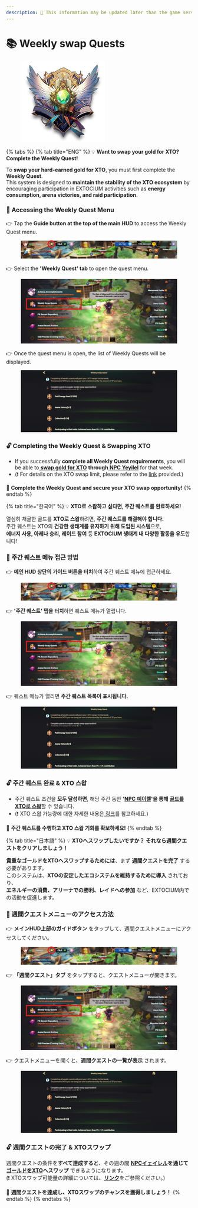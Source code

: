```yaml
---
description: 🛑 This information may be updated later than the game server data.
---
```


# 📚 Weekly swap Quests

<figure><img src="../.gitbook/assets/WeeklyQuest_Badge.png" alt=""><figcaption></figcaption></figure>

{% tabs %}
{% tab title="ENG" %}
💡 **Want to swap your gold for XTO? Complete the Weekly Quest!**

To **swap your hard-earned gold for XTO**, you must first complete the **Weekly Quest**.\
This system is designed to **maintain the stability of the XTO ecosystem** by encouraging participation in EXTOCIUM activities such as **energy consumption, arena victories, and raid participation**.

### 🎯 **Accessing the Weekly Quest Menu**

👉 Tap the **Guide button at the top of the main HUD** to access the Weekly Quest menu.

<figure><img src="../.gitbook/assets/image (889).png" alt=""><figcaption></figcaption></figure>

👉 Select the **'Weekly Quest' tab** to open the quest menu.

<figure><img src="../.gitbook/assets/image.png" alt=""><figcaption></figcaption></figure>

👉 Once the quest menu is open, the list of Weekly Quests will be displayed.

<figure><img src="../.gitbook/assets/KakaoTalk_20250221_092814256_04.png" alt=""><figcaption></figcaption></figure>

### 🔓 Completing the Weekly Quest & Swapping XTO

* If you successfully **complete all Weekly Quest requirements**, you will be able to[ **swap gold for XTO**](../xto-token/xto-swap-service/gold-greater-than-xto.md#eng) **through**[ **NPC Yeyilel**](../field-info/rotten-hill/npc-rotten-hill.md#yeyilel-yeireru) for that week.
* (❗ For details on the XTO swap limit, please refer to the [link](../xto-token/xto-swap-service/gold-greater-than-xto.md#conditions-for-swapping) provided.)

🔄 **Complete the Weekly Quest and secure your XTO swap opportunity!**
{% endtab %}

{% tab title="한국어" %}
💡 **XTO로 스왑하고 싶다면, 주간 퀘스트를 완료하세요!**

열심히 채굴한 골드를 **XTO로 스왑**하려면, **주간 퀘스트를 해결해야 합니다.**\
주간 퀘스트는 XTO의 **건강한 생태계를 유지하기 위해 도입된 시스템**으로,\
**에너지 사용, 아레나 승리, 레이드 참여** 등 **EXTOCIUM 생태계 내 다양한 활동을 유도**합니다!

### 🎯 **주간 퀘스트 메뉴 접근 방법**

👉 **메인 HUD 상단의 가이드 버튼을 터치**하여 주간 퀘스트 메뉴에 접근하세요.

<figure><img src="../.gitbook/assets/image (889).png" alt=""><figcaption></figcaption></figure>

👉 **'주간 퀘스트' 탭을 터치**하면 퀘스트 메뉴가 열립니다.

<figure><img src="../.gitbook/assets/image.png" alt=""><figcaption></figcaption></figure>

👉 퀘스트 메뉴가 열리면 **주간 퀘스트 목록이 표시됩니다.**

<figure><img src="../.gitbook/assets/KakaoTalk_20250221_092814256_04.png" alt=""><figcaption></figcaption></figure>

### 🔓 **주간 퀘스트 완료 & XTO 스왑**

* 주간 퀘스트 조건을 **모두 달성하면**, 해당 주간 동안 **'**[**NPC 예이렐**](../field-info/rotten-hill/npc-rotten-hill.md#yeyilel-yeireru)**'을 통해** [**골드를 XTO로 스왑**](../xto-token/xto-swap-service/gold-greater-than-xto.md#undefined-1)할 수 있습니다.
* (❗ XTO 스왑 가능량에 대한 자세한 내용은[ 링크](../xto-token/xto-swap-service/gold-greater-than-xto.md#undefined-2)를 참고하세요.)

🔄 **주간 퀘스트를 수행하고 XTO 스왑 기회를 확보하세요!**
{% endtab %}

{% tab title="日本語" %}
💡 **XTOへスワップしたいですか？ それなら週間クエストをクリアしましょう！**

**貴重なゴールドをXTOへスワップするためには**、まず **週間クエストを完了** する必要があります。\
このシステムは、**XTOの安定したエコシステムを維持するために導入** されており、\
**エネルギーの消費、アリーナでの勝利、レイドへの参加** など、EXTOCIUM内での活動を促進します。

### 🎯 週間クエストメニューのアクセス方法

👉 **メインHUD上部のガイドボタン** をタップして、週間クエストメニューにアクセスしてください。

<figure><img src="../.gitbook/assets/image (889).png" alt=""><figcaption></figcaption></figure>

👉 **「週間クエスト」タブ** をタップすると、クエストメニューが開きます。

<figure><img src="../.gitbook/assets/image.png" alt=""><figcaption></figcaption></figure>

👉 クエストメニューを開くと、**週間クエストの一覧が表示** されます。

<figure><img src="../.gitbook/assets/KakaoTalk_20250221_092814256_04.png" alt=""><figcaption></figcaption></figure>

### 🔓 **週間クエストの完了 & XTOスワップ**

週間クエストの条件を**すべて達成すると**、その週の間 [**NPCイェイレル**](../field-info/rotten-hill/npc-rotten-hill.md#yeyilel-yeireru)**を通じて**[**ゴールドをXTO**](../xto-token/xto-swap-service/gold-greater-than-xto.md#ri-ben-yu)**へスワップ** できるようになります。\
(❗ XTOスワップ可能量の詳細については、[**リンク**](../xto-token/xto-swap-service/gold-greater-than-xto.md#jiao-huan-ke-neng-tiao-jian)をご参照ください。)

🔄 **週間クエストを達成し、XTOスワップのチャンスを獲得しましょう！**
{% endtab %}
{% endtabs %}
